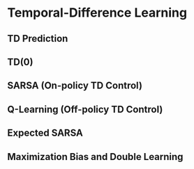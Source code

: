 # Temporal-Difference Learning 

## TD Prediction 

## TD(0)

## SARSA (On-policy TD Control)

## Q-Learning (Off-policy TD Control)

## Expected SARSA

## Maximization Bias and Double Learning 